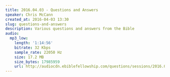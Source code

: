 ```yaml
---
title: 2016.04.03 - Questions and Answers
speaker: Chris McCann
created_at: 2016-04-03 13:30
slug: questions-and-answers
description: Various questions and answers from the Bible
audio:
  mp3_low:
    length: '1:14:56'
    bitrate: 32 Kbps
    sample_rate: 22050 Hz
    size: 17.2 MB
    size_bytes: 17985959
    url: http://audiocdn.ebiblefellowship.com/questions/sessions/2016.04.03_McCann_-_Questions_and_Answers.mp3
---
```

